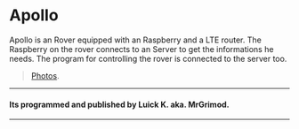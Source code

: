 Apollo
===================


Apollo is an Rover equipped with an Raspberry and a LTE router. The Raspberry on the rover connects to an Server to get the informations he needs. The program for controlling the rover is connected to the server too.

> <i class="icon-download"></i>[Photos](https://twitter.com/MrGrimod/status/822866628652236800).

----------

#### Its programmed and published by Luick K. aka. MrGrimod.


----------
